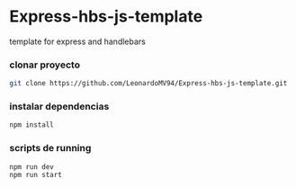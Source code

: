 # Express-hbs-js-template
template for express and handlebars

### clonar proyecto

```bash
git clone https://github.com/LeonardoMV94/Express-hbs-js-template.git
```

### instalar dependencias

```bash
npm install
```

### scripts de running
```bash
npm run dev
npm run start
```